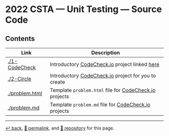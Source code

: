 # 2022 CSTA &mdash; Unit Testing &mdash; Source Code

## Contents

| Link | Description |
| --- | --- |
| [./1-CodeCheck](./1-Codecheck) | Introductory [CodeCheck.io](http://CodeCheck.io) project linked [here](https://codecheck.io/files/220709025226ooweknjth7pw6dnc3iosbr9) |
| [./2-Circle](./2-Circle) | Introductory [CodeCheck.io](http://CodeCheck.io) project for *you* to create |
| [./problem.html](https://psb-david-petty.github.io/2022-csta/src/problem.html) | Template `problem.html` file for [CodeCheck.io](http://CodeCheck.io) projects |
| [./problem.md](https://psb-david-petty.github.io/2022-csta/src/problem.md) | Template `problem.md` file for [CodeCheck.io](http://CodeCheck.io) projects |

<hr>

[&#8617; back](https://psb-david-petty.github.io/2022-csta/), [&#128279; permalink](https://psb-david-petty.github.io/2022-csta/src/), and [&#128297; repository](https://github.com/psb-david-petty/2022-csta/tree/main/src/) for this page.
